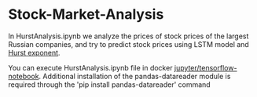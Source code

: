 # Stock-Market-Analysis

In HurstAnalysis.ipynb we analyze the prices of stock prices of the largest Russian companies, and try to predict stock prices using LSTM model and [Hurst exponent](https://pdfs.semanticscholar.org/e796/95f7bf0d923ada8be5cbe986ef225147e1fa.pdf).

You can execute HurstAnalysis.ipynb file in docker [jupyter/tensorflow-notebook](https://hub.docker.com/r/jupyter/tensorflow-notebook).
Additional installation of the pandas-datareader module is required through the 'pip install pandas-datareader' command
